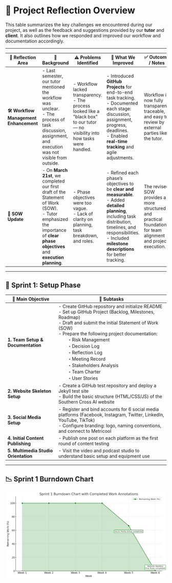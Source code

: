 # 📘 Project Reflection Overview

This table summarizes the key challenges we encountered during our project, as well as the feedback and suggestions provided by our **tutor** and **client**. It also outlines how we responded and improved our workflow and documentation accordingly.

---

| 🌟 **Reflection Area** | 🧠 **Background** | ⚠️ **Problems Identified** | 🔧 **What We Improved** | ✅ **Outcome / Notes** | 👥 **Executor** |
|------------------------|------------------|-----------------------------|--------------------------|------------------------|--------------|
| **🛠 Workflow Management Enhancement** | - Last semester, our tutor mentioned the workflow was unclear.<br>- The process of task discussion, assignment, and execution was not visible from outside. | - Workflow lacked transparency.<br>- The process looked like a "black box" to our tutor — no visibility into how tasks were handled. | - Introduced **GitHub Projects** for end-to-end task tracking.<br>- Documented each stage: discussion, assignment, progress, deadlines.<br>- Enabled **real-time tracking** and agile adjustments. | Workflow is now fully transparent, traceable, and easy to review by external parties like the tutor. | 👨‍💻 Project Team |
| **📝 SOW Update** | - On **March 21st**, we completed our first draft of the Statement of Work (SOW).<br>- Tutor emphasized the importance of **clear phase objectives** and **execution planning**. | - Phase objectives were too vague.<br>- Lack of clarity on planning, task breakdown, and roles. | - Refined each phase’s objectives to be **clear and measurable**.<br>- Added **detailed planning**, including task distribution, timelines, and responsibilities.<br>- Included **milestone descriptions** for better tracking. | The revised SOW provides a more structured and practical foundation for team alignment and project execution. | 👩‍💼 Xuefei Luan |

---

## 🚀 Sprint 1: Setup Phase

| 🏁 **Main Objective** | 🔧 **Subtasks** |
|------------------------|----------------------------|
| **1. Team Setup & Documentation** | - Create GitHub repository and initialize README<br>- Set up GitHub Project (Backlog, Milestones, Roadmap)<br>- Draft and submit the initial Statement of Work (SOW)<br>- Prepare the following project documentation:<br>  ・Risk Management<br>  ・Decision Log<br>  ・Reflection Log<br>  ・Meeting Record<br>  ・Stakeholders Analysis<br>  ・Team Charter<br>  ・User Stories |
| **2. Website Skeleton Setup** | - Create a GitHub test repository and deploy a Jekyll test site<br>- Build the basic structure (HTML/CSS/JS) of the Southern Cross AI website |
| **3. Social Media Setup** | - Register and bind accounts for 6 social media platforms (Facebook, Instagram, Twitter, LinkedIn, YouTube, TikTok)<br>- Configure branding: logo, naming conventions, and connect to Metricool |
| **4. Initial Content Publishing** | - Publish one post on each platform as the first round of content testing |
| **5. Multimedia Studio Orientation** | - Visit the video and podcast studio to understand basic setup and equipment use |

---

## 📉 Sprint 1 Burndown Chart

![Sprint 1 Progress](ReflectionLog/burn_chart1.png)

